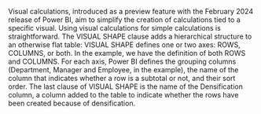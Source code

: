 Visual calculations, introduced as a preview feature with the February 2024 release of Power BI, aim to simplify the creation of calculations tied to a specific visual. Using visual calculations for simple calculations is straightforward.
The VISUAL SHAPE clause adds a hierarchical structure to an otherwise flat table:
VISUAL SHAPE defines one or two axes: ROWS, COLUMNS, or both. In the example, we have the definition of both ROWS and COLUMNS. For each axis, 
Power BI defines the grouping columns (Department, Manager and Employee, in the example), the name of the column that indicates whether a row is a subtotal or not, and their sort order. The last clause of VISUAL SHAPE is the name of the Densification column, a column added to the table to indicate whether the rows have been created because of densification.
